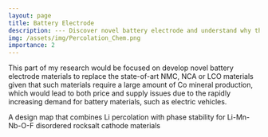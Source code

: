```yaml
---
layout: page
title: Battery Electrode
description: --- Discover novel battery electrode and understand why they are good
img: /assets/img/Percolation_Chem.png
importance: 2
---
```


This part of my research would be focused on develop novel battery electrode materials to replace the state-of-art NMC, NCA or LCO materials given that such materials require a large amount of Co mineral production, which would lead to both price and supply issues due to the rapidly increasing demand for battery materials, such as electric vehicles.



<div class="row justify-content-sm-center">
    <div class="col-sm-8 mt-3 mt-md-0">
        <img class="img-fluid rounded z-depth-1" src="{{ '/assets/img/Perco.png' | relative_url }}" alt="" title="example image"/>
    </div>
</div>
<div class="caption">
    A design map that combines Li percolation with phase stability for Li-Mn-Nb-O-F disordered rocksalt cathode materials
</div>
